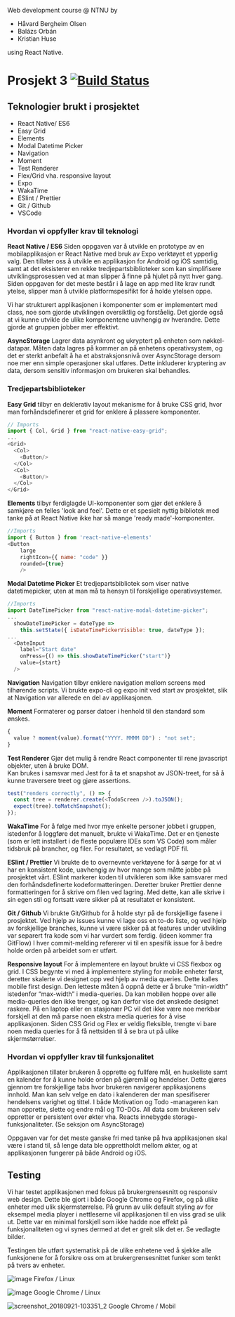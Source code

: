 Web development course @ NTNU by

- Håvard Bergheim Olsen
- Balázs Orbán
- Kristian Huse

using React Native.

# Prosjekt 3 [![Build Status](https://travis-ci.com/IT2810/it2810-webutvikling-h18-prosjekt-3-09.svg?branch=develop)](https://travis-ci.com/IT2810/it2810-webutvikling-h18-prosjekt-3-09)

## Teknologier brukt i prosjektet

- React Native/ ES6
- Easy Grid
- Elements
- Modal Datetime Picker
- Navigation
- Moment
- Test Renderer
- Flex/Grid vha. responsive layout
- Expo
- WakaTime
- ESlint / Prettier
- Git / Github
- VSCode

### Hvordan vi oppfyller krav til teknologi

**React Native / ES6**
Siden oppgaven var å utvikle en prototype av en mobilapplikasjon er React Native med bruk av Expo verktøyet et ypperlig valg.
Den tillater oss å utvikle en applikasjon for Android og iOS samtidig, samt at det eksisterer en rekke tredjepartsbiblioteker som kan simplifisere utviklingsprosessen ved at man slipper å finne på hjulet på nytt hver gang. Siden oppgaven for det meste består i å lage en app med lite krav rundt ytelse, slipper man å utvikle platformspesifikt for å holde ytelsen oppe.

Vi har strukturert applikasjonen i komponenter som er implementert med class, noe som gjorde utviklingen oversiktlig og forståelig. Det gjorde også at vi kunne utvikle de ulike komponentene uavhengig av hverandre. Dette gjorde at gruppen jobber mer effektivt.

**AsyncStorage**
Lagrer data asynkront og ukryptert på enheten som nøkkel-datapar. Måten data lagres på kommer an på enhetens operativsystem, og det er sterkt anbefalt å ha et abstraksjonsnivå over AsyncStorage dersom noe mer enn simple operasjoner skal utføres. Dette inkluderer kryptering av data, dersom sensitiv informasjon om brukeren skal behandles.

### Tredjepartsbiblioteker

**Easy Grid** tilbyr en deklerativ layout mekanisme for å bruke CSS grid, hvor man forhåndsdefinerer et grid for enklere å plassere komponenter.

```javascript
// Imports
import { Col, Grid } from "react-native-easy-grid";
...
<Grid>
  <Col>
    <Button/>
  </Col>
  <Col>
    <Button/>
  </Col>
</Grid>
```

**Elements**
tilbyr ferdiglagde UI-komponenter som gjør det enklere å samkjøre en felles 'look and feel'.
Dette er et spesielt nyttig bibliotek med tanke på at React Native ikke har så mange 'ready made'-komponenter.

```javascript
//Imports
import { Button } from 'react-native-elements'
<Button
    large
    rightIcon={{ name: "code" }}
    rounded={true}
    />
```

**Modal Datetime Picker**
Et tredjepartsbibliotek som viser native datetimepicker, uten at man må ta hensyn til forskjellige operativsystemer.

```javascript
//Imports
import DateTimePicker from "react-native-modal-datetime-picker";
...
  showDateTimePicker = dateType =>
    this.setState({ isDateTimePickerVisible: true, dateType });
...
  <DateInput
    label="Start date"
    onPress={() => this.showDateTimePicker("start")}
    value={start}
  />
```

**Navigation**
Navigation tilbyr enklere navigation mellom screens med tilhørende scripts.
Vi brukte expo-cli og expo init ved start av prosjektet, slik at Navigation var allerede en del av applikasjonen.

**Moment**
Formaterer og parser datoer i henhold til den standard som ønskes.

```javascript
{
  value ? moment(value).format("YYYY. MMMM DD") : "not set";
}
```

**Test Renderer**
Gjør det mulig å rendre React componenter til rene javascript objekter, uten å bruke DOM.  
Kan brukes i samsvar med Jest for å ta et snapshot av JSON-treet, for så å kunne traversere treet og gjøre assertions.

```javascript
test("renders correctly", () => {
  const tree = renderer.create(<TodoScreen />).toJSON();
  expect(tree).toMatchSnapshot();
});
```

**WakaTime**
For å følge med hvor mye enkelte personer jobbet i gruppen, istedenfor å loggføre det manuelt, brukte vi WakaTime. Det er en tjeneste (som er lett installert i de fleste populære IDEs som VS Code) som måler tidsbruk på brancher, og filer. For resultatet, se vedlagt PDF fil.

**ESlint / Prettier**
Vi brukte de to overnevnte verktøyene for å sørge for at vi har en konsistent kode, uavhengig av hvor mange som måtte jobbe på prosjektet vårt. ESlint markerer koden til utvikleren som ikke samsvarer med den forhåndsdefinerte kodeformatteringen. Deretter bruker Prettier denne formatteringen for å skrive om filen ved lagring. Med dette, kan alle skrive i sin egen stil og fortsatt være sikker på at resultatet er konsistent.

**Git / Github**
Vi brukte Git/Github for å holde styr på de forskjellige fasene i prosjektet. Ved hjelp av issues kunne vi lage oss en to-do liste, og ved hjelp av forskjellige branches, kunne vi være sikker på at features under utvikling var separert fra kode som vi har vurdert som ferdig. (ideen kommer fra GitFlow)
I hver commit-melding refererer vi til en spesifik issue for å bedre holde orden på arbeidet som er utført.

**Responsive layout**
For å implementere en layout brukte vi CSS flexbox og grid. I CSS begynte vi med å implementere styling for mobile enheter først, deretter skalerte vi designet opp ved hjelp av media queries. Dette kalles mobile first design. Den letteste måten å oppnå dette er å bruke “min-width” istedenfor “max-width” i media-queries. Da kan mobilen hoppe over alle media-queries den ikke trenger, og kan derfor vise det ønskede designet raskere. På en laptop eller en stasjonær PC vil det ikke være noe merkbar forskjell at den må parse noen ekstra media queries for å vise applikasjonen. Siden CSS Grid og Flex er veldig fleksible, trengte vi bare noen media queries for å få nettsiden til å se bra ut på ulike skjermstørrelser.

### Hvordan vi oppfyller krav til funksjonalitet

Applikasjonen tillater brukeren å opprette og fullføre mål, en huskeliste samt en kalender for å kunne holde orden på gjøremål og hendelser. Dette gjøres gjennom tre forskjellige tabs hvor brukeren navigerer applikasjonens innhold. Man kan selv velge en dato i kalenderen der man spesifiserer hendelsens varighet og tittel. I både Motivation og Todo -manageren kan man opprette, slette og endre mål og TO-DOs.
All data som brukeren selv oppretter er persistent over økter vha. Reacts innebygde storage-funksjonaliteter. (Se seksjon om AsyncStorage)

Oppgaven var for det meste ganske fri med tanke på hva applikasjonen skal være i stand til, så lenge data ble opprettholdt mellom økter, og at applikasjonen fungerer på både Android og iOS.

## Testing

Vi har testet applikasjonen med fokus på brukergrensesnitt og responsiv web design. Dette ble gjort i både Google Chrome og Firefox, og på ulike enheter med ulik skjermstørrelse. På grunn av ulik default styling av for eksempel media player i nettleserne vil applikasjonen til en viss grad se ulik ut. Dette var en minimal forskjell som ikke hadde noe effekt på funksjonaliteten og vi synes dermed at det er greit slik det er. Se vedlagte bilder.

Testingen ble utført systematisk på de ulike enhetene ved å sjekke alle funksjonene for å forsikre oss om at brukergrensesnittet funker som tenkt på tvers av enheter.

![image](https://user-images.githubusercontent.com/18369201/45872469-67d8c580-bd90-11e8-8d05-fa83b28031f2.png)
Firefox / Linux

![image](https://user-images.githubusercontent.com/18369201/45872542-8dfe6580-bd90-11e8-9bf6-dc91d891a07d.png)
Google Chrome / Linux

![screenshot_20180921-103351_2](https://user-images.githubusercontent.com/22095633/45872577-a79fad00-bd90-11e8-8a60-4dfc1da024c8.jpg)
Google Chrome / Mobil

